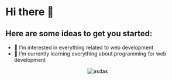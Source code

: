 # Hi there 👋

## Here are some ideas to get you started:
- 👀 I’m interested in everything related to web development
- 🌱 I’m currently learning everything about programming for web development

<p align="center"> <img src="https://wpamelia.com/wp-content/uploads/2018/11/ezgif-2-5468d589f84e.gif" alt="asdas" /> </p>

